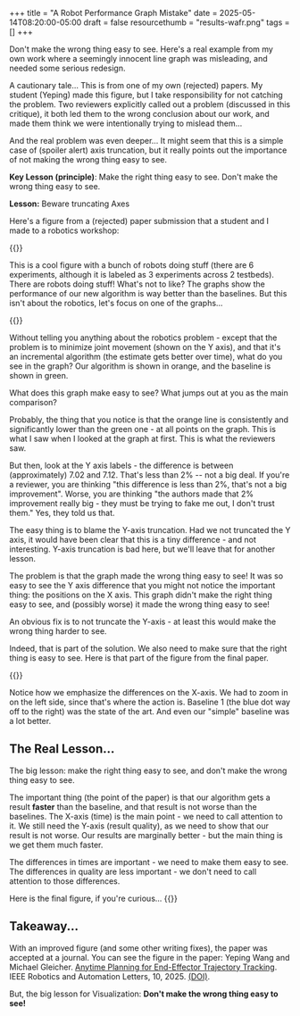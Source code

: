+++
title = "A Robot Performance Graph Mistake"
date = 2025-05-14T08:20:00-05:00
draft = false
resourcethumb = "results-wafr.png"
tags = []
+++

Don't make the wrong thing easy to see. Here's a real example from my own work where a seemingly innocent line graph was misleading, and needed some serious redesign.

<!--more-->

A cautionary tale... This is from one of my own (rejected) papers. My student (Yeping) made this figure, but I take responsibility for not catching the problem. Two reviewers explicitly called out a problem (discussed in this critique), it both led them to the wrong conclusion about our work, and made them think we were intentionally trying to mislead them...

And the real problem was even deeper... It might seem that this is a simple case of (spoiler alert) axis truncation, but it really points out the importance of not making the wrong thing easy to see. 

**Key Lesson (principle)**: Make the right thing easy to see. Don't make the wrong thing easy to see.

**Lesson:** Beware truncating Axes

Here's a figure from a (rejected) paper submission that a student and I made to a robotics workshop: 

{{<rimage src="results-wafr.png" caption="A figure from a robotics paper showing 3 experiments applied on 2 testbeds. The figure shows what the robot does, but also graphs comparing the performance of our algorithm and a baseline." attr="Figure by Yeping Wang and Michael Gleicher" >}}

This is a cool figure with a bunch of robots doing stuff (there are 6 experiments, although it is labeled as 3 experiments across 2 testbeds).  
There are robots doing stuff! What's not to like? 
The graphs show the performance of our new algorithm is way better than the baselines. But this isn't about the robotics, let's focus on one of the graphs...

{{<rimage src="results-wafr-graph.png" width="500" caption="A graph of the performance of our new algorithm. Our algorithm is the orange line, the baseline is green (and the blue dot). The algorithm is meant to minimize joint movement (shown on the Y axis)." >}}

Without telling you anything about the robotics problem - except that the problem is to minimize joint movement (shown on the Y axis), and that it's an incremental algorithm (the estimate gets better over time), what do you see in the graph? Our algorithm is shown in orange, and the baseline is shown in green.

What does this graph make easy to see? What jumps out at you as the main comparison? 

Probably, the thing that you notice is that the orange line is consistently and significantly lower than the green one - at all points on the graph. This is what I saw when I looked at the graph at first. This is what the reviewers saw. 

But then, look at the Y axis labels - the difference is between (approximately) 7.02 and 7.12. That's less than 2% -- not a big deal. If you're a reviewer, you are thinking "this difference is less than 2%, that's not a big improvement". Worse, you are thinking "the authors made that 2% improvement really big - they must be trying to fake me out, I don't trust them." Yes, they told us that.

The easy thing is to blame the Y-axis truncation. Had we not truncated the Y axis, it would have been clear that this is a tiny difference - and not interesting. Y-axis truncation is bad here, but we'll leave that for another lesson.

The problem is that the graph made the wrong thing easy to see! It was so easy to see the Y axis difference that you might not notice the important thing: the positions on the X axis. This graph didn't make the right thing easy to see, and (possibly worse) it made the wrong thing easy to see!

An obvious fix is to not truncate the Y-axis - at least this would make the wrong thing harder to see.

Indeed, that is part of the solution. We also need to make sure that the right thing is easy to see. Here is that part of the figure from the final paper.

{{<rimage width="500" src="results-ral-graph.png" caption="The improved graph. Our method gets a solution that is just as good (insignificantly better) than the baseline method in less than half the time. Both methods are way faster than the (non-incremental) state of the art.">}}

Notice how we emphasize the differences on the X-axis. We had to zoom in on the left side, since that's where the action is. Baseline 1 (the blue dot way off to the right) was the state of the art. And even our "simple" baseline was a lot better. 

## The Real Lesson...

The big lesson: make the right thing easy to see, and don't make the wrong thing easy to see.

The important thing (the point of the paper) is that our algorithm gets a result **faster** than the baseline, and that result is not worse than the baselines. The X-axis (time) is the main point - we need to call attention to it. We still need the Y-axis (result quality), as we need to show that our result is not worse. Our results are marginally better - but the main thing is we get them much faster.

The differences in times are important - we need to make them easy to see. The differences in quality are less important - we don't need to call attention to those differences. 

Here is the final figure, if you're curious...
{{<rimage src="results-ral.png" caption="The final figure showing the results from our paper.">}}

## Takeaway...

With an improved figure (and some other writing fixes), the paper was accepted at a journal. You can see the figure in the paper: Yeping Wang and Michael Gleicher. [Anytime Planning for End-Effector Trajectory Tracking](https://graphics.cs.wisc.edu/Papers/2025/WG25/). IEEE Robotics and Automation Letters, 10, 2025. [(DOI)](http://dx.doi.org/10.1109/LRA.2025.3540633).

But, the big lesson for Visualization: **Don't make the wrong thing easy to see!**
